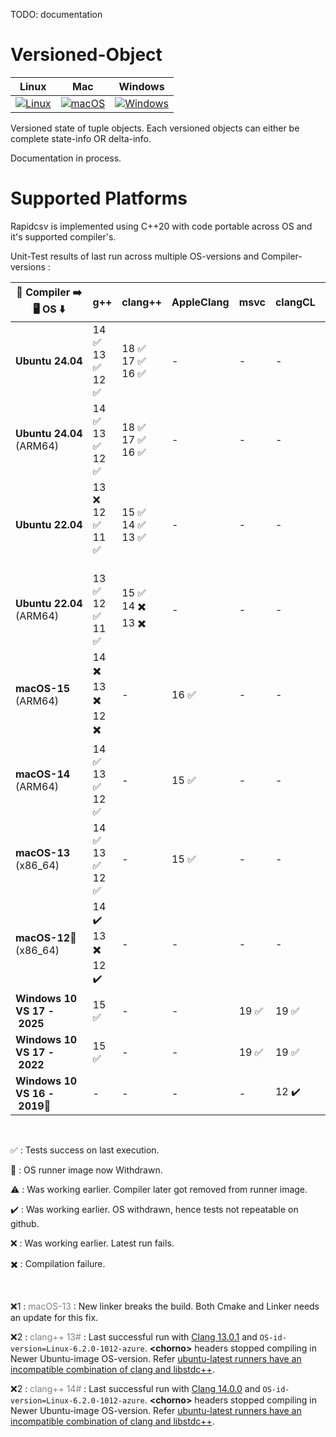 TODO: documentation


Versioned-Object
================

[//]: # (<img src="images/RefactoringInProgress.jpg" width="500">)

[//]: # (## Documentation is **NOT** updated to latest changes.)



| **Linux** | **Mac** | **Windows** |
|-----------|---------|-------------|
| [![Linux](https://github.com/panchaBhuta/DataStructureLib/actions/workflows/linux.yml/badge.svg)](https://github.com/panchaBhuta/DataStructureLib/actions/workflows/linux.yml) | [![macOS](https://github.com/panchaBhuta/DataStructureLib/actions/workflows/macos.yml/badge.svg)](https://github.com/panchaBhuta/DataStructureLib/actions/workflows/macos.yml) | [![Windows](https://github.com/panchaBhuta/DataStructureLib/actions/workflows/windows.yml/badge.svg)](https://github.com/panchaBhuta/DataStructureLib/actions/workflows/windows.yml) |

Versioned state of tuple objects. Each versioned objects can either be complete state-info OR delta-info.

Documentation in process.


Supported Platforms
===================
Rapidcsv is implemented using C++20 with code portable across OS and it's supported compiler's.<br>

Unit-Test results of last run across multiple OS-versions and Compiler-versions :

| <nobr>🤖&nbsp;Compiler&nbsp;➡️</nobr><br><nobr>🖥️ OS ⬇️</nobr> | **g++** | **clang++** | **AppleClang** | **msvc** | **clangCL** | default&nbsp;Compiler |
|------------|------------|------------------|--------------|--------------|--------------|--------------|
| **Ubuntu&nbsp;24.04** | 14 ✅<br>13 ✅<br>12 ✅ | 18 ✅<br>17 ✅<br>16 ✅ | - | - | - | default: g++-13<br>clang: clang++-18 |
| **Ubuntu&nbsp;24.04**<br>(ARM64) | 14 ✅<br>13 ✅<br>12 ✅ | 18 ✅<br>17 ✅<br>16 ✅ | - | - | - | default: g++-13<br>clang: clang++-18 |
| **Ubuntu&nbsp;22.04** | 13 ❌<br> 12 ✅<br>11 ✅<br>&nbsp; | 15 ✅<br>14 ✅<br>13 ✅ | - | - | - | default: g++-11<br>clang: clang++-14 |
| **Ubuntu&nbsp;22.04**<br>(ARM64) | 13 ✅<br> 12 ✅<br>11 ✅ | 15 ✅<br>14 ✖️<br>13 ✖️ | - | - | - | default: g++-11<br>clang: clang++-14 |
| **macOS-15**<br>(ARM64) | 14 ✖️<br> 13 ✖️<br>12 ✖️ | - | 16 ✅ | - | - | AppleClang&nbsp;16 |
| **macOS-14**<br>(ARM64) | 14 ✅<br> 13 ✅<br>12 ✅ | - | 15 ✅ | - | - | AppleClang&nbsp;15 |
| **macOS-13**<br>(x86_64) | 14 ✅<br> 13 ✅<br>12 ✅ | - | 15 ✅ | - | - | AppleClang&nbsp;15 |
| **macOS-12🦖**<br>(x86_64) | 14 ✔️<br> 13 ✖️<br>12 ✔️ | - | - | - | - | AppleClang&nbsp;14 |
| **Windows&nbsp;10<br>VS&nbsp;17&nbsp;-&nbsp;2025** | 15 ✅ | - | - | 19 ✅ | 19 ✅ | msvc 19 |
| **Windows&nbsp;10<br>VS&nbsp;17&nbsp;-&nbsp;2022** | 15 ✅ | - | - | 19 ✅ | 19 ✅ | msvc 19 |
| **Windows&nbsp;10<br>VS&nbsp;16&nbsp;-&nbsp;2019🦖** | - | - | - | - | 12 ✔️ | - |

<br>

[//]: # (for special characters , refer :: https://www.vertex42.com/ExcelTips/unicode-symbols.html)

✅ : Tests success on last execution.

🦖 : OS runner image now Withdrawn.

⚠️ : Was working earlier. Compiler later got removed from runner image.

✔️ : Was working earlier. OS withdrawn, hence tests not repeatable on github.

❌ : Was working earlier. Latest run fails.

✖️ : Compilation failure.

<br>

❌1 : <span style="color:grey">macOS-13</span> : New linker breaks the build. Both Cmake and Linker needs an update for this fix.

❌2 : <span style="color:grey">clang++ 13\#</span> : Last successful run with [Clang 13.0.1](https://github.com/panchaBhuta/converter/actions/runs/6524732682/job/17716666880) and `OS-id-version=Linux-6.2.0-1012-azure`. **\<chorno>** headers stopped compiling in Newer Ubuntu-image OS-version. Refer [ubuntu-latest runners have an incompatible combination of clang and libstdc++](https://github.com/actions/runner-images/issues/8659).

❌2 : <span style="color:grey">clang++ 14\#</span> : Last successful run with [Clang 14.0.0](https://github.com/panchaBhuta/converter/actions/runs/6524732682/job/17716666951) and `OS-id-version=Linux-6.2.0-1012-azure`. **\<chorno>** headers stopped compiling in Newer Ubuntu-image OS-version. Refer [ubuntu-latest runners have an incompatible combination of clang and libstdc++](https://github.com/actions/runner-images/issues/8659).


[//]:  ❌

